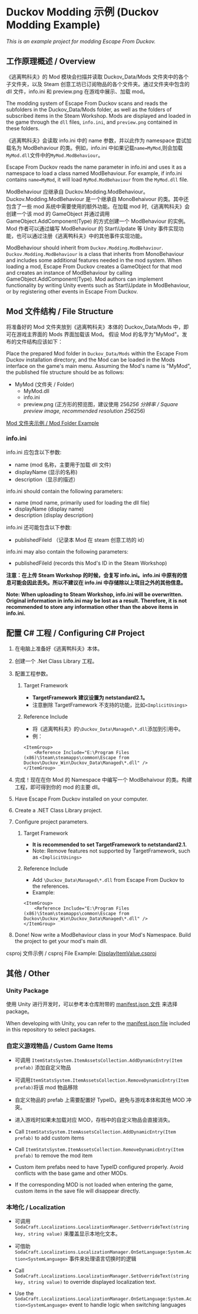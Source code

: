 # Duckov Modding 示例 (Duckov Modding Example)

_This is an example project for modding Escape From Duckov._

## 工作原理概述 / Overview

《逃离鸭科夫》的 Mod 模块会扫描并读取 Duckov_Data/Mods 文件夹中的各个子文件夹，以及 Steam 创意工坊已订阅物品的各个文件夹。通过文件夹中包含的 dll 文件，info.ini 和 preview.png 在游戏中展示、加载 mod。

The modding system of Escape From Duckov scans and reads the subfolders in the Duckov_Data/Mods folder, as well as the folders of subscribed items in the Steam Workshop. Mods are displayed and loaded in the game through the `dll` files, `info.ini`, and `preview.png` contained in these folders.

《逃离鸭科夫》会读取 info.ini 中的 name 参数，并以此作为 namespace 尝试加载名为 ModBehaviour 的类。例如，info.ini 中如果记载`name=MyMod`,则会加载`MyMod.dll`文件中的`MyMod.ModBehaviour`。

Escape From Duckov reads the name parameter in info.ini and uses it as a namespace to load a class named ModBehaviour. For example, if info.ini contains `name=MyMod`, it will load `MyMod.ModBehaviour` from the `MyMod.dll` file.

ModBehaviour 应继承自 Duckov.Modding.ModBehaviour。Duckov.Modding.ModBehaviour 是一个继承自 MonoBehaivour 的类。其中还包含了一些 mod 系统中需要使用的额外功能。在加载 mod 时,《逃离鸭科夫》会创建一个该 mod 的 GameObject 并通过调用 GameObject.AddComponent(Type) 的方式创建一个 ModBehaviour 的实例。Mod 作者可以通过编写 ModBehaviour 的 Start\Update 等 Unity 事件实现功能，也可以通过注册《逃离鸭科夫》中的其他事件实现功能。

ModBehaviour should inherit from `Duckov.Modding.ModBehaviour`. `Duckov.Modding.ModBehaviour` is a class that inherits from MonoBehaviour and includes some additional features needed in the mod system. When loading a mod, Escape From Duckov creates a GameObject for that mod and creates an instance of ModBehaviour by calling GameObject.AddComponent(Type). Mod authors can implement functionality by writing Unity events such as Start\Update in ModBehaviour, or by registering other events in Escape From Duckov.

## Mod 文件结构 / File Structure

将准备好的 Mod 文件夹放到《逃离鸭科夫》本体的 Duckov_Data/Mods 中，即可在游戏主界面的 Mods 界面加载该 Mod。
假设 Mod 的名字为"MyMod"。发布的文件结构应该如下：

Place the prepared Mod folder in `Duckov_Data/Mods` within the Escape From Duckov installation directory, and the Mod can be loaded in the Mods interface on the game's main menu.
Assuming the Mod's name is "MyMod", the published file structure should be as follows:

- MyMod (文件夹 / Folder)
  - MyMod.dll
  - info.ini
  - preview.png (正方形的预览图，建议使用 256*256 分辨率 / Square preview image, recommended resolution 256*256)

[Mod 文件夹示例 / Mod Folder Example](DisplayItemValue/ReleaseExample/DisplayItemValue/)

### info.ini

info.ini 应包含以下参数:

- name (mod 名称，主要用于加载 dll 文件)
- displayName (显示的名称)
- description（显示的描述）

info.ini should contain the following parameters:

- name (mod name, primarily used for loading the dll file)
- displayName (display name)
- description (display description)

info.ini 还可能包含以下参数:

- publishedFileId （记录本 Mod 在 steam 创意工坊的 id）

info.ini may also contain the following parameters:

- publishedFileId (records this Mod's ID in the Steam Workshop)

**注意：在上传 Steam Workshop 的时候，会复写 info.ini。info.ini 中原有的信息可能会因此丢失。所以不建议在 info.ini 中存储除以上项目之外的其他信息。**

**Note: When uploading to Steam Workshop, info.ini will be overwritten. Original information in info.ini may be lost as a result. Therefore, it is not recommended to store any information other than the above items in info.ini.**

## 配置 C# 工程 / Configuring C# Project

1. 在电脑上准备好《逃离鸭科夫》本体。
2. 创建一个 .Net Class Library 工程。
3. 配置工程参数。
   1. Target Framework
      - **TargetFramework 建议设置为 netstandard2.1。**
      - 注意删除 TargetFramework 不支持的功能，比如`<ImplicitUsings>`
   2. Reference Include
      - 将《逃离鸭科夫》的`\Duckov_Data\Managed\*.dll`添加到引用中。
      - 例：

      ```
      <ItemGroup>
          <Reference Include="E:\Program Files (x86)\Steam\steamapps\common\Escape from Duckov\Duckov_Win\Duckov_Data\Managed\*.dll" />
      </ItemGroup>
      ```

4. 完成！现在在你 Mod 的 Namespace 中编写一个 ModBehaivour 的类。构建工程，即可得到你的 mod 的主要 dll。

1. Have Escape From Duckov installed on your computer.
2. Create a .NET Class Library project.
3. Configure project parameters.
   1. Target Framework
      - **It is recommended to set TargetFramework to netstandard2.1.**
      - Note: Remove features not supported by TargetFramework, such as `<ImplicitUsings>`
   2. Reference Include
      - Add `\Duckov_Data\Managed\*.dll` from Escape From Duckov to the references.
      - Example:

      ```
      <ItemGroup>
          <Reference Include="E:\Program Files (x86)\Steam\steamapps\common\Escape from Duckov\Duckov_Win\Duckov_Data\Managed\*.dll" />
      </ItemGroup>
      ```

4. Done! Now write a ModBehaviour class in your Mod's Namespace. Build the project to get your mod's main dll.

csproj 文件示例 / csproj File Example: [DisplayItemValue.csproj](DisplayItemValue/DisplayItemValue.csproj)

## 其他 / Other

### Unity Package

使用 Unity 进行开发时，可以参考本仓库附带的 [manifest.json 文件](UnityFiles/manifest.json) 来选择 package。

When developing with Unity, you can refer to the [manifest.json file](UnityFiles/manifest.json) included in this repository to select packages.

### 自定义游戏物品 / Custom Game Items

- 可调用 `ItemStatsSystem.ItemAssetsCollection.AddDynamicEntry(Item prefab)` 添加自定义物品
- 可调用`ItemStatsSystem.ItemAssetsCollection.RemoveDynamicEntry(Item prefab)`将该 mod 物品移除
- 自定义物品的 prefab 上需要配置好 TypeID。避免与游戏本体和其他 MOD 冲突。
- 进入游戏时如果未加载对应 MOD，存档中的自定义物品会直接消失。

- Call `ItemStatsSystem.ItemAssetsCollection.AddDynamicEntry(Item prefab)` to add custom items
- Call `ItemStatsSystem.ItemAssetsCollection.RemoveDynamicEntry(Item prefab)` to remove the mod item
- Custom item prefabs need to have TypeID configured properly. Avoid conflicts with the base game and other MODs.
- If the corresponding MOD is not loaded when entering the game, custom items in the save file will disappear directly.

### 本地化 / Localization

- 可调用 `SodaCraft.Localizations.LocalizationManager.SetOverrideText(string key, string value)` 来覆盖显示本地化文本。
- 可借助 `SodaCraft.Localizations.LocalizationManager.OnSetLanguage:System.Action<SystemLanguage>` 事件来处理语言切换时的逻辑

- Call `SodaCraft.Localizations.LocalizationManager.SetOverrideText(string key, string value)` to override displayed localization text.
- Use the `SodaCraft.Localizations.LocalizationManager.OnSetLanguage:System.Action<SystemLanguage>` event to handle logic when switching languages
